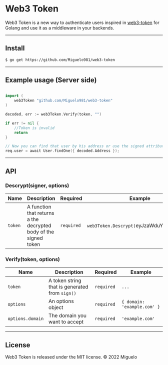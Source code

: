 # Web3 Token

Web3 Token is a new way to authenticate users inspired in [web3-token](https://github.com/bytesbay/web3-token) for Golang and use it as a middleware in your backends.

---
## Install

```bash
$ go get https://github.com/Miguelo981/web3-token
```

---

## Example usage (Server side)
```go

import (
	web3Token "github.com/Miguelo981/web3-token"
)

decoded, err := web3Token.Verify(token, "")

if err != nil {
	//Token is invalid
	return
}

// Now you can find that user by his address or use the signed attributes in the token
req.user = await User.findOne({ decoded.Address });
```

---

## API

### Descrypt(signer, options)
Name | Description | Required | Example
--- | --- | --- | ---
`token` | A function that returns a the decrypted body of the signed token | `required` | `web3Token.Descrypt(`eyJzaWduYXR1cmUiOi`)`


### Verify(token, options)
Name | Description | Required | Example
--- | --- | --- | ---
`token` | A token string that is generated from `sign()` | `required` | `...`
`options` | An options object | `required` | `{ domain: 'example.com' }`
`options.domain` | The domain you want to accept | `required` | `'example.com'`

---

## License
Web3 Token is released under the MIT license. © 2022 Miguelo
